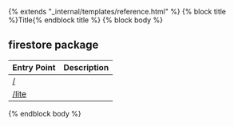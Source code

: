 {% extends "_internal/templates/reference.html" %}
{% block title %}Title{% endblock title %}
{% block body %}

## firestore package

|  Entry Point | Description |
|  --- | --- |
|  [/](./firestore_.md#@firebase/firestore) |  |
|  [/lite](./firestore_lite.md#@firebase/firestore/lite) |  |

{% endblock body %}
